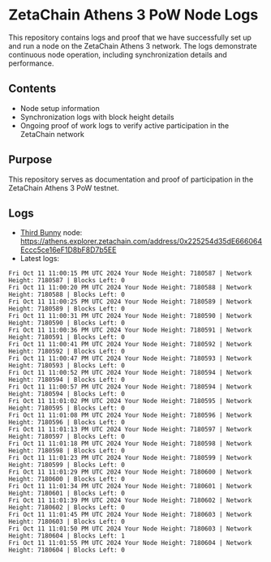 # ZetaChain Athens 3 PoW Node Logs
This repository contains logs and proof that we have successfully set up and run a node on the ZetaChain Athens 3 network. The logs demonstrate continuous node operation, including synchronization details and performance.

## Contents
- Node setup information
- Synchronization logs with block height details
- Ongoing proof of work logs to verify active participation in the ZetaChain network

## Purpose
This repository serves as documentation and proof of participation in the ZetaChain Athens 3 PoW testnet.

## Logs

- [Third Bunny](https://thirdbunny.xyz/) node: https://athens.explorer.zetachain.com/address/0x225254d35dE666064Eccc5ce16eF1D8bF8D7b5EE
- Latest logs:
```
Fri Oct 11 11:00:15 PM UTC 2024 Your Node Height: 7180587 | Network Height: 7180587 | Blocks Left: 0
Fri Oct 11 11:00:20 PM UTC 2024 Your Node Height: 7180588 | Network Height: 7180588 | Blocks Left: 0
Fri Oct 11 11:00:25 PM UTC 2024 Your Node Height: 7180589 | Network Height: 7180589 | Blocks Left: 0
Fri Oct 11 11:00:31 PM UTC 2024 Your Node Height: 7180590 | Network Height: 7180590 | Blocks Left: 0
Fri Oct 11 11:00:36 PM UTC 2024 Your Node Height: 7180591 | Network Height: 7180591 | Blocks Left: 0
Fri Oct 11 11:00:41 PM UTC 2024 Your Node Height: 7180592 | Network Height: 7180592 | Blocks Left: 0
Fri Oct 11 11:00:47 PM UTC 2024 Your Node Height: 7180593 | Network Height: 7180593 | Blocks Left: 0
Fri Oct 11 11:00:52 PM UTC 2024 Your Node Height: 7180594 | Network Height: 7180594 | Blocks Left: 0
Fri Oct 11 11:00:57 PM UTC 2024 Your Node Height: 7180594 | Network Height: 7180594 | Blocks Left: 0
Fri Oct 11 11:01:02 PM UTC 2024 Your Node Height: 7180595 | Network Height: 7180595 | Blocks Left: 0
Fri Oct 11 11:01:08 PM UTC 2024 Your Node Height: 7180596 | Network Height: 7180596 | Blocks Left: 0
Fri Oct 11 11:01:13 PM UTC 2024 Your Node Height: 7180597 | Network Height: 7180597 | Blocks Left: 0
Fri Oct 11 11:01:18 PM UTC 2024 Your Node Height: 7180598 | Network Height: 7180598 | Blocks Left: 0
Fri Oct 11 11:01:23 PM UTC 2024 Your Node Height: 7180599 | Network Height: 7180599 | Blocks Left: 0
Fri Oct 11 11:01:29 PM UTC 2024 Your Node Height: 7180600 | Network Height: 7180600 | Blocks Left: 0
Fri Oct 11 11:01:34 PM UTC 2024 Your Node Height: 7180601 | Network Height: 7180601 | Blocks Left: 0
Fri Oct 11 11:01:39 PM UTC 2024 Your Node Height: 7180602 | Network Height: 7180602 | Blocks Left: 0
Fri Oct 11 11:01:45 PM UTC 2024 Your Node Height: 7180603 | Network Height: 7180603 | Blocks Left: 0
Fri Oct 11 11:01:50 PM UTC 2024 Your Node Height: 7180603 | Network Height: 7180604 | Blocks Left: 1
Fri Oct 11 11:01:55 PM UTC 2024 Your Node Height: 7180604 | Network Height: 7180604 | Blocks Left: 0
```
